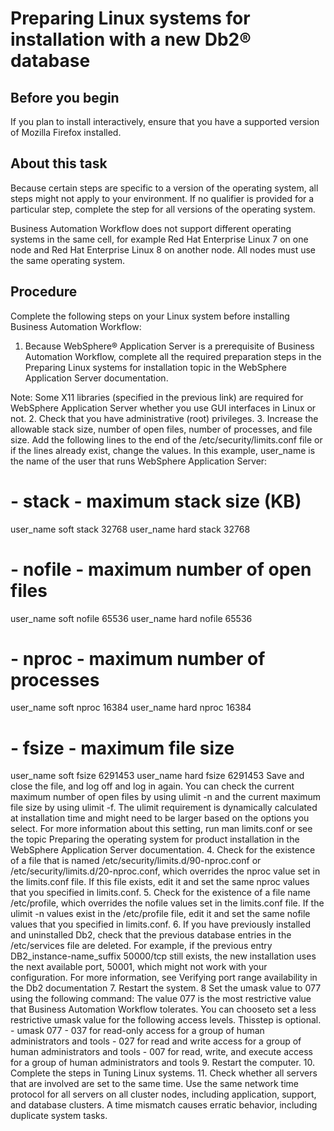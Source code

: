 # Preparing Linux systems for installation with a new Db2® database

## Before you begin

If you plan to install interactively, ensure that you have a supported version of Mozilla Firefox
installed.

## About this task

Because certain steps are specific to a version of the operating system, all steps might not
apply to your environment. If no qualifier is provided for a particular step, complete the step for
all versions of the operating system.

Business Automation Workflow does not
support different operating systems in the same cell, for example Red Hat Enterprise Linux 7 on one
node and Red Hat Enterprise Linux 8 on another node. All nodes must use the same operating
system.

## Procedure

Complete the following steps on your Linux
system before installing Business Automation Workflow:

1. Because WebSphere®
Application Server is a prerequisite of Business Automation Workflow, complete all the required preparation steps in
the Preparing Linux systems for installation topic in the WebSphere
Application Server documentation. 

Note: Some X11 libraries (specified in the previous link) are required for WebSphere
Application Server whether you use GUI
interfaces in Linux or not.
2. Check that you have administrative (root) privileges.
3. Increase the allowable stack size, number of open files, number of processes, and file size.
Add the following lines to the end of the /etc/security/limits.conf file or if
the lines already exist, change the values. In this example, user\_name is the
name of the user that runs WebSphere
Application Server:

# - stack - maximum stack size (KB)
user\_name soft stack 32768
user\_name hard stack 32768
# - nofile - maximum number of open files
user\_name soft nofile 65536
user\_name hard nofile 65536
# - nproc - maximum number of processes
user\_name soft nproc 16384
user\_name hard nproc 16384
# - fsize - maximum file size
user\_name soft fsize 6291453
user\_name hard fsize 6291453 Save and close the file, and log off and
log in again. 
You can check the current maximum number of open files by using ulimit -n and
the current maximum file size by using ulimit -f. The ulimit
requirement is dynamically calculated at installation time and might need to be larger based on the
options you select.
For more information about this setting, run man limits.conf or see the topic
Preparing the operating system for product installation in the WebSphere
Application Server documentation.
4. Check for the existence of a file that is named
/etc/security/limits.d/90-nproc.conf or
/etc/security/limits.d/20-nproc.conf, which overrides the
nproc value set in the limits.conf file. If this file exists,
edit it and set the same nproc values that you specified in
limits.conf.
5. Check for the existence of a file name /etc/profile, which overrides the
nofile values set in the limits.conf file. If the
ulimit -n values exist in the /etc/profile file, edit it and
set the same nofile values that you specified in
limits.conf.
6. If you have previously installed and uninstalled Db2, check that the previous database entries
in the /etc/services file are deleted. For example, if the previous entry
DB2\_instance-name\_suffix 50000/tcp still exists, the new installation uses the
next available port, 50001, which might not work with your configuration. For more information, see
Verifying port range availability in the Db2
documentation
7. Restart the system.
8 Set the umask value to 077 using the following command: The value 077 is the most restrictive value that Business Automation Workflow tolerates. You can chooseto set a less restrictive umask value for the following access levels. Thisstep is optional.
    - umask 077
    - 037 for read-only access for a group of human administrators and tools
    - 027 for read and write access for a group of human administrators and tools
    - 007 for read, write, and execute access for a group of human administrators and tools
9. Restart the computer.
10. Complete the steps in Tuning Linux systems.
11. Check whether all servers that are involved are set to the same time. Use the same network time
protocol for all servers on all cluster nodes, including application, support, and database
clusters. A time mismatch causes erratic behavior, including duplicate system tasks.